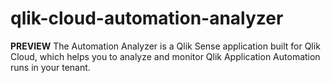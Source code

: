 # qlik-cloud-automation-analyzer
**PREVIEW** The Automation Analyzer is a Qlik Sense application built for Qlik Cloud, which helps you to analyze and monitor Qlik Application Automation runs in your tenant.
